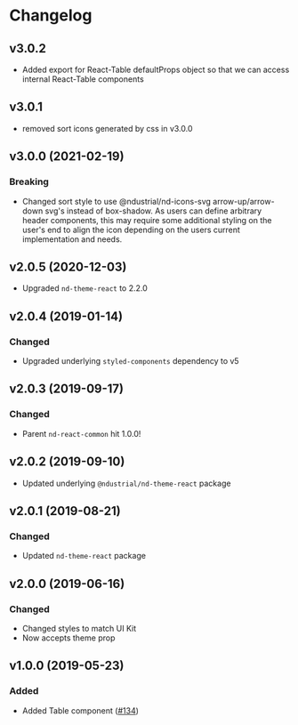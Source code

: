# Changelog

## v3.0.2

- Added export for React-Table defaultProps object so that we can access internal React-Table components

## v3.0.1

- removed sort icons generated by css in v3.0.0

## v3.0.0 (2021-02-19)

### Breaking

- Changed sort style to use @ndustrial/nd-icons-svg arrow-up/arrow-down svg's instead of box-shadow. As users can define arbitrary header components, this may require some additional styling on the user's end to align the icon depending on the users current implementation and needs.

## v2.0.5 (2020-12-03)

- Upgraded `nd-theme-react` to 2.2.0

## v2.0.4 (2019-01-14)

### Changed

- Upgraded underlying `styled-components` dependency to v5

## v2.0.3 (2019-09-17)

### Changed

- Parent `nd-react-common` hit 1.0.0!

## v2.0.2 (2019-09-10)

- Updated underlying `@ndustrial/nd-theme-react` package

## v2.0.1 (2019-08-21)

### Changed

- Updated `nd-theme-react` package

## v2.0.0 (2019-06-16)

### Changed

- Changed styles to match UI Kit
- Now accepts theme prop

## v1.0.0 (2019-05-23)

### Added

- Added Table component ([#134](https://github.com/ndustrialio/nd-react-common/pull/134))
